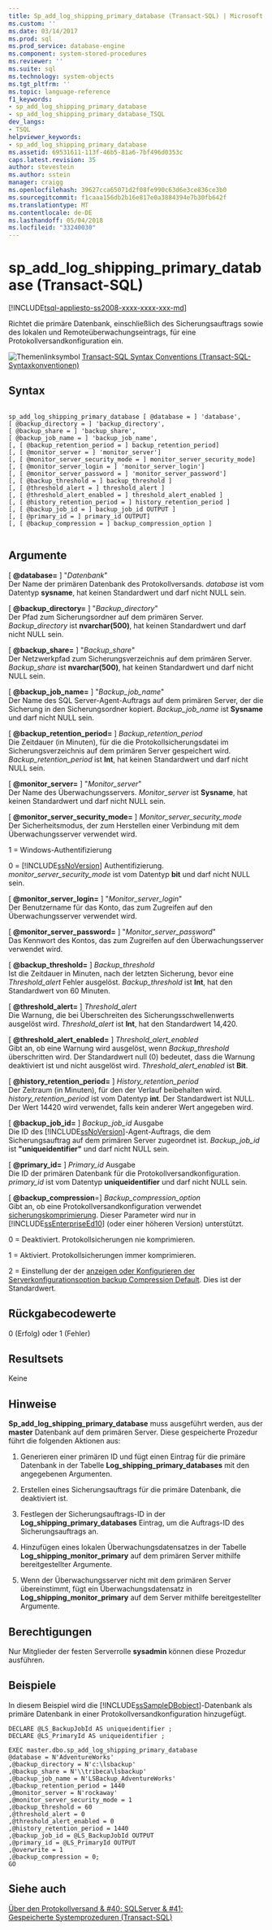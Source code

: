 ```yaml
---
title: Sp_add_log_shipping_primary_database (Transact-SQL) | Microsoft Docs
ms.custom: ''
ms.date: 03/14/2017
ms.prod: sql
ms.prod_service: database-engine
ms.component: system-stored-procedures
ms.reviewer: ''
ms.suite: sql
ms.technology: system-objects
ms.tgt_pltfrm: ''
ms.topic: language-reference
f1_keywords:
- sp_add_log_shipping_primary_database
- sp_add_log_shipping_primary_database_TSQL
dev_langs:
- TSQL
helpviewer_keywords:
- sp_add_log_shipping_primary_database
ms.assetid: 69531611-113f-46b5-81a6-7bf496d0353c
caps.latest.revision: 35
author: stevestein
ms.author: sstein
manager: craigg
ms.openlocfilehash: 39627cca65071d2f08fe990c63d6e3ce836ce3b0
ms.sourcegitcommit: f1caaa156db2b16e817e0a3884394e7b30fb642f
ms.translationtype: MT
ms.contentlocale: de-DE
ms.lasthandoff: 05/04/2018
ms.locfileid: "33240030"
---
```

# <a name="spaddlogshippingprimarydatabase-transact-sql"></a>sp_add_log_shipping_primary_database (Transact-SQL)
[!INCLUDE[tsql-appliesto-ss2008-xxxx-xxxx-xxx-md](../../includes/tsql-appliesto-ss2008-xxxx-xxxx-xxx-md.md)]

  Richtet die primäre Datenbank, einschließlich des Sicherungsauftrags sowie des lokalen und Remoteüberwachungseintrags, für eine Protokollversandkonfiguration ein.  
  
 ![Themenlinksymbol](../../database-engine/configure-windows/media/topic-link.gif "Topic link icon") [Transact-SQL Syntax Conventions (Transact-SQL-Syntaxkonventionen)](../../t-sql/language-elements/transact-sql-syntax-conventions-transact-sql.md)  
  
## <a name="syntax"></a>Syntax  
  
```  
  
sp_add_log_shipping_primary_database [ @database = ] 'database',   
[ @backup_directory = ] 'backup_directory',   
[ @backup_share = ] 'backup_share',   
[ @backup_job_name = ] 'backup_job_name',   
[, [ @backup_retention_period = ] backup_retention_period]  
[, [ @monitor_server = ] 'monitor_server']  
[, [ @monitor_server_security_mode = ] monitor_server_security_mode]  
[, [ @monitor_server_login = ] 'monitor_server_login']  
[, [ @monitor_server_password = ] 'monitor_server_password']  
[, [ @backup_threshold = ] backup_threshold ]   
[, [ @threshold_alert = ] threshold_alert ]   
[, [ @threshold_alert_enabled = ] threshold_alert_enabled ]   
[, [ @history_retention_period = ] history_retention_period ]  
[, [ @backup_job_id = ] backup_job_id OUTPUT ]  
[, [ @primary_id = ] primary_id OUTPUT]  
[, [ @backup_compression = ] backup_compression_option ]  
  
```  
  
## <a name="arguments"></a>Argumente  
 [  **@database=** ] "*Datenbank*"  
 Der Name der primären Datenbank des Protokollversands. *database* ist vom Datentyp **sysname**, hat keinen Standardwert und darf nicht NULL sein.  
  
 [  **@backup_directory=** ] "*Backup_directory*"  
 Der Pfad zum Sicherungsordner auf dem primären Server. *Backup_directory* ist **nvarchar(500)**, hat keinen Standardwert und darf nicht NULL sein.  
  
 [  **@backup_share=** ] "*Backup_share*"  
 Der Netzwerkpfad zum Sicherungsverzeichnis auf dem primären Server. *Backup_share* ist **nvarchar(500)**, hat keinen Standardwert und darf nicht NULL sein.  
  
 [  **@backup_job_name=** ] "*Backup_job_name*"  
 Der Name des SQL Server-Agent-Auftrags auf dem primären Server, der die Sicherung in den Sicherungsordner kopiert. *Backup_job_name* ist **Sysname** und darf nicht NULL sein.  
  
 [  **@backup_retention_period=** ] *Backup_retention_period*  
 Die Zeitdauer (in Minuten), für die die Protokollsicherungsdatei im Sicherungsverzeichnis auf dem primären Server gespeichert wird. *Backup_retention_period* ist **Int**, hat keinen Standardwert und darf nicht NULL sein.  
  
 [  **@monitor_server=** ] "*Monitor_server*"  
 Der Name des Überwachungsservers. *Monitor_server* ist **Sysname**, hat keinen Standardwert und darf nicht NULL sein.  
  
 [  **@monitor_server_security_mode=** ] *Monitor_server_security_mode*  
 Der Sicherheitsmodus, der zum Herstellen einer Verbindung mit dem Überwachungsserver verwendet wird.  
  
 1 = Windows-Authentifizierung  
  
 0 = [!INCLUDE[ssNoVersion](../../includes/ssnoversion-md.md)] Authentifizierung. *monitor_server_security_mode* ist vom Datentyp **bit** und darf nicht NULL sein.  
  
 [  **@monitor_server_login=** ] "*Monitor_server_login*"  
 Der Benutzername für das Konto, das zum Zugreifen auf den Überwachungsserver verwendet wird.  
  
 [  **@monitor_server_password=** ] "*Monitor_server_password*"  
 Das Kennwort des Kontos, das zum Zugreifen auf den Überwachungsserver verwendet wird.  
  
 [  **@backup_threshold=** ] *Backup_threshold*  
 Ist die Zeitdauer in Minuten, nach der letzten Sicherung, bevor eine *Threshold_alert* Fehler ausgelöst. *Backup_threshold* ist **Int**, hat den Standardwert von 60 Minuten.  
  
 [  **@threshold_alert=** ] *Threshold_alert*  
 Die Warnung, die bei Überschreiten des Sicherungsschwellenwerts ausgelöst wird. *Threshold_alert* ist **Int**, hat den Standardwert 14,420.  
  
 [  **@threshold_alert_enabled=** ] *Threshold_alert_enabled*  
 Gibt an, ob eine Warnung wird ausgelöst, wenn *Backup_threshold* überschritten wird. Der Standardwert null (0) bedeutet, dass die Warnung deaktiviert ist und nicht ausgelöst wird. *Threshold_alert_enabled* ist **Bit**.  
  
 [  **@history_retention_period=** ] *History_retention_period*  
 Der Zeitraum (in Minuten), für den der Verlauf beibehalten wird. *history_retention_period* ist vom Datentyp **int**. Der Standardwert ist NULL. Der Wert 14420 wird verwendet, falls kein anderer Wert angegeben wird.  
  
 [  **@backup_job_id=** ] *Backup_job_id* Ausgabe  
 Die ID des [!INCLUDE[ssNoVersion](../../includes/ssnoversion-md.md)]-Agent-Auftrags, die dem Sicherungsauftrag auf dem primären Server zugeordnet ist. *Backup_job_id* ist **"uniqueidentifier"** und darf nicht NULL sein.  
  
 [  **@primary_id=** ] *Primary_id* Ausgabe  
 Die ID der primären Datenbank für die Protokollversandkonfiguration. *primary_id* ist vom Datentyp **uniqueidentifier** und darf nicht NULL sein.  
  
 [ **@backup_compression**=] *Backup_compression_option*  
 Gibt an, ob eine Protokollversandkonfiguration verwendet [sicherungskomprimierung](../../relational-databases/backup-restore/backup-compression-sql-server.md). Dieser Parameter wird nur in [!INCLUDE[ssEnterpriseEd10](../../includes/ssenterpriseed10-md.md)] (oder einer höheren Version) unterstützt.  
  
 0 = Deaktiviert. Protokollsicherungen nie komprimieren.  
  
 1 = Aktiviert. Protokollsicherungen immer komprimieren.  
  
 2 = Einstellung der der [anzeigen oder Konfigurieren der Serverkonfigurationsoption backup Compression Default](../../database-engine/configure-windows/view-or-configure-the-backup-compression-default-server-configuration-option.md). Dies ist der Standardwert.  
  
## <a name="return-code-values"></a>Rückgabecodewerte  
 0 (Erfolg) oder 1 (Fehler)  
  
## <a name="result-sets"></a>Resultsets  
 Keine  
  
## <a name="remarks"></a>Hinweise  
 **Sp_add_log_shipping_primary_database** muss ausgeführt werden, aus der **master** Datenbank auf dem primären Server. Diese gespeicherte Prozedur führt die folgenden Aktionen aus:  
  
1.  Generieren einer primären ID und fügt einen Eintrag für die primäre Datenbank in der Tabelle **Log_shipping_primary_databases** mit den angegebenen Argumenten.  
  
2.  Erstellen eines Sicherungsauftrags für die primäre Datenbank, die deaktiviert ist.  
  
3.  Festlegen der Sicherungsauftrags-ID in der **Log_shipping_primary_databases** Eintrag, um die Auftrags-ID des Sicherungsauftrags an.  
  
4.  Hinzufügen eines lokalen Überwachungsdatensatzes in der Tabelle **Log_shipping_monitor_primary** auf dem primären Server mithilfe bereitgestellter Argumente.  
  
5.  Wenn der Überwachungsserver nicht mit dem primären Server übereinstimmt, fügt ein Überwachungsdatensatz in **Log_shipping_monitor_primary** auf dem Server mithilfe bereitgestellter Argumente.  
  
## <a name="permissions"></a>Berechtigungen  
 Nur Mitglieder der festen Serverrolle **sysadmin** können diese Prozedur ausführen.  
  
## <a name="examples"></a>Beispiele  
 In diesem Beispiel wird die [!INCLUDE[ssSampleDBobject](../../includes/sssampledbobject-md.md)]-Datenbank als primäre Datenbank in einer Protokollversandkonfiguration hinzugefügt.  
  
```  
DECLARE @LS_BackupJobId AS uniqueidentifier ;  
DECLARE @LS_PrimaryId AS uniqueidentifier ;  
  
EXEC master.dbo.sp_add_log_shipping_primary_database   
@database = N'AdventureWorks'   
,@backup_directory = N'c:\lsbackup'   
,@backup_share = N'\\tribeca\lsbackup'   
,@backup_job_name = N'LSBackup_AdventureWorks'   
,@backup_retention_period = 1440  
,@monitor_server = N'rockaway'   
,@monitor_server_security_mode = 1   
,@backup_threshold = 60   
,@threshold_alert = 0   
,@threshold_alert_enabled = 0   
,@history_retention_period = 1440   
,@backup_job_id = @LS_BackupJobId OUTPUT   
,@primary_id = @LS_PrimaryId OUTPUT   
,@overwrite = 1   
,@backup_compression = 0;  
GO  
```  
  
## <a name="see-also"></a>Siehe auch  
 [Über den Protokollversand & #40; SQLServer & #41;](../../database-engine/log-shipping/about-log-shipping-sql-server.md)   
 [Gespeicherte Systemprozeduren &#40;Transact-SQL&#41;](../../relational-databases/system-stored-procedures/system-stored-procedures-transact-sql.md)  
  
  
